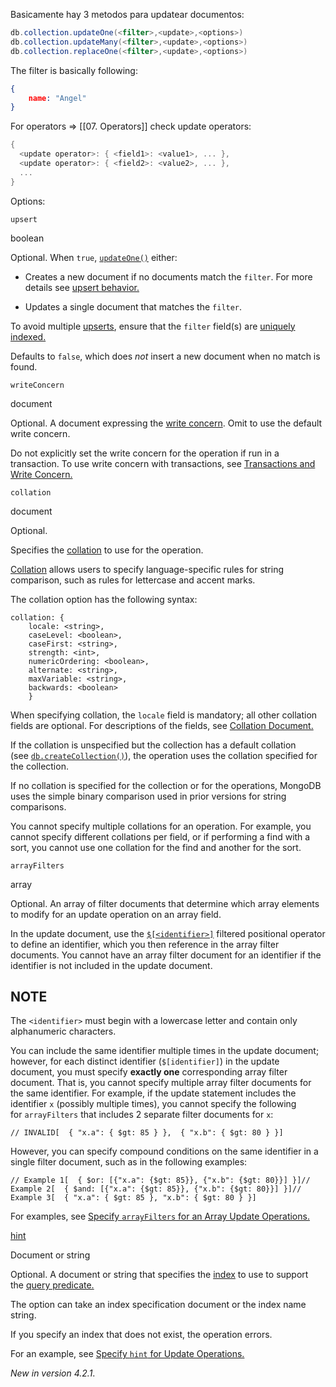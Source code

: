 Basicamente hay 3 metodos para updatear documentos:

```powershell
db.collection.updateOne(<filter>,<update>,<options>)
db.collection.updateMany(<filter>,<update>,<options>)
db.collection.replaceOne(<filter>,<update>,<options>)
```

The filter is basically following:

```json
{
	name: "Angel"
}
```

For operators ⇒ [[07. Operators]] check update operators:

```powershell
{
  <update operator>: { <field1>: <value1>, ... },
  <update operator>: { <field2>: <value2>, ... },
  ...
}
```

Options:



`upsert`

boolean

Optional. When `true`, [`updateOne()`](https://www.mongodb.com/docs/manual/reference/method/db.collection.updateOne/#mongodb-method-db.collection.updateOne) either:

- Creates a new document if no documents match the `filter`. For more details see [upsert behavior.](https://www.mongodb.com/docs/manual/reference/method/db.collection.update/#std-label-upsert-behavior)

- Updates a single document that matches the `filter`.


To avoid multiple [upserts](https://www.mongodb.com/docs/manual/reference/glossary/#std-term-upsert), ensure that the `filter` field(s) are [uniquely indexed.](https://www.mongodb.com/docs/manual/core/index-unique/#std-label-index-type-unique)

Defaults to `false`, which does _not_ insert a new document when no match is found.

`writeConcern`

document

Optional. A document expressing the [write concern](https://www.mongodb.com/docs/manual/reference/write-concern/). Omit to use the default write concern.

Do not explicitly set the write concern for the operation if run in a transaction. To use write concern with transactions, see [Transactions and Write Concern.](https://www.mongodb.com/docs/manual/core/transactions/#std-label-transactions-write-concern)

`collation`

document

Optional.

Specifies the [collation](https://www.mongodb.com/docs/manual/reference/collation/#std-label-collation) to use for the operation.

[Collation](https://www.mongodb.com/docs/manual/reference/collation/#std-label-collation) allows users to specify language-specific rules for string comparison, such as rules for lettercase and accent marks.

The collation option has the following syntax:

```
collation: {   
	locale: <string>,   
	caseLevel: <boolean>,   
	caseFirst: <string>,   
	strength: <int>,   
	numericOrdering: <boolean>,   
	alternate: <string>,   
	maxVariable: <string>,   
	backwards: <boolean>
	}
```

When specifying collation, the `locale` field is mandatory; all other collation fields are optional. For descriptions of the fields, see [Collation Document.](https://www.mongodb.com/docs/manual/reference/collation/#std-label-collation-document-fields)

If the collation is unspecified but the collection has a default collation (see [`db.createCollection()`](https://www.mongodb.com/docs/manual/reference/method/db.createCollection/#mongodb-method-db.createCollection)), the operation uses the collation specified for the collection.

If no collation is specified for the collection or for the operations, MongoDB uses the simple binary comparison used in prior versions for string comparisons.

You cannot specify multiple collations for an operation. For example, you cannot specify different collations per field, or if performing a find with a sort, you cannot use one collation for the find and another for the sort.

`arrayFilters`

array

Optional. An array of filter documents that determine which array elements to modify for an update operation on an array field.

In the update document, use the [`$[<identifier>]`](https://www.mongodb.com/docs/manual/reference/operator/update/positional-filtered/#mongodb-update-up.---identifier--) filtered positional operator to define an identifier, which you then reference in the array filter documents. You cannot have an array filter document for an identifier if the identifier is not included in the update document.

## NOTE

The `<identifier>` must begin with a lowercase letter and contain only alphanumeric characters.

You can include the same identifier multiple times in the update document; however, for each distinct identifier (`$[identifier]`) in the update document, you must specify **exactly one** corresponding array filter document. That is, you cannot specify multiple array filter documents for the same identifier. For example, if the update statement includes the identifier `x` (possibly multiple times), you cannot specify the following for `arrayFilters` that includes 2 separate filter documents for `x`:

```
// INVALID[  { "x.a": { $gt: 85 } },  { "x.b": { $gt: 80 } }]
```

However, you can specify compound conditions on the same identifier in a single filter document, such as in the following examples:

```
// Example 1[  { $or: [{"x.a": {$gt: 85}}, {"x.b": {$gt: 80}}] }]// Example 2[  { $and: [{"x.a": {$gt: 85}}, {"x.b": {$gt: 80}}] }]// Example 3[  { "x.a": { $gt: 85 }, "x.b": { $gt: 80 } }]
```

For examples, see [Specify `arrayFilters` for an Array Update Operations.](https://www.mongodb.com/docs/manual/reference/method/db.collection.updateOne/#std-label-updateOne-arrayFilters)

[hint](https://www.mongodb.com/docs/manual/reference/method/db.collection.updateOne/#std-label-update-one-hint)

Document or string

Optional. A document or string that specifies the [index](https://www.mongodb.com/docs/manual/indexes/#std-label-indexes) to use to support the [query predicate.](https://www.mongodb.com/docs/manual/reference/method/db.collection.updateOne/#std-label-update-one-filter)

The option can take an index specification document or the index name string.

If you specify an index that does not exist, the operation errors.

For an example, see [Specify `hint` for Update Operations.](https://www.mongodb.com/docs/manual/reference/method/db.collection.updateOne/#std-label-ex-update-one-hint)

_New in version 4.2.1_.
